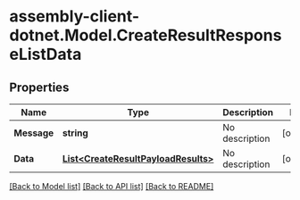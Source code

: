 # assembly-client-dotnet.Model.CreateResultResponseListData
## Properties

Name | Type | Description | Notes
------------ | ------------- | ------------- | -------------
**Message** | **string** | No description | [optional] 
**Data** | [**List&lt;CreateResultPayloadResults&gt;**](CreateResultPayloadResults.md) | No description | [optional] 

[[Back to Model list]](../README.md#documentation-for-models) [[Back to API list]](../README.md#documentation-for-api-endpoints) [[Back to README]](../README.md)

